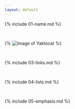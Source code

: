 ```yaml
---
layout: default
---
```


{% include 01-name.md %}

<br>

{% ![Image of Yaktocat](https://octodex.github.com/images/yaktocat.png) %}

<br>

{% include 03-links.md %}

<br>

{% include 04-lists.md %}

<br>

{% include 05-emphasis.md %}